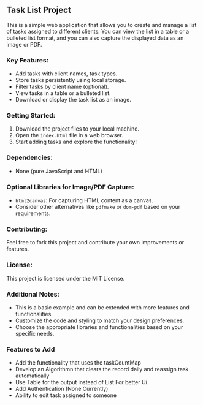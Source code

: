 ## Task List Project

This is a simple web application that allows you to create and manage a list of tasks assigned to different clients. You can view the list in a table or a bulleted list format, and you can also capture the displayed data as an image or PDF.

### Key Features:

* Add tasks with client names, task types.
* Store tasks persistently using local storage.
* Filter tasks by client name (optional).
* View tasks in a table or a bulleted list.
* Download or display the task list as an image.

### Getting Started:

1. Download the project files to your local machine.
2. Open the `index.html` file in a web browser.
3. Start adding tasks and explore the functionality!

### Dependencies:

* None (pure JavaScript and HTML)

### Optional Libraries for Image/PDF Capture:

* `html2canvas`: For capturing HTML content as a canvas.
* Consider other alternatives like `pdfmake` or `dom-pdf` based on your requirements.

### Contributing:

Feel free to fork this project and contribute your own improvements or features.

### License:

This project is licensed under the MIT License.

### Additional Notes:

* This is a basic example and can be extended with more features and functionalities.
* Customize the code and styling to match your design preferences.
* Choose the appropriate libraries and functionalities based on your specific needs.

### Features to Add
*	Add the functionality that uses the taskCountMap
* Develop an Algorithmn that clears the record daily and reassign task automatically
* Use Table for the output instead of List For better Ui
* Add Authentication (None Currently)
* Ability to edit task assigned to someone

